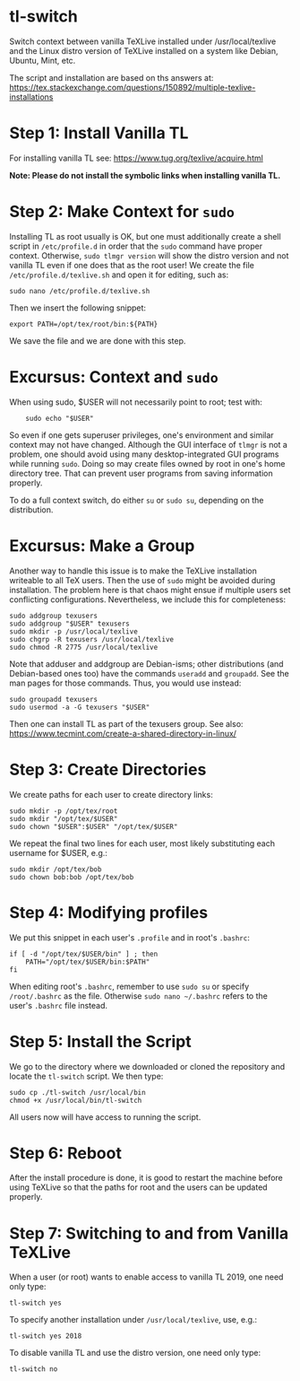 # tl-switch
Switch context between vanilla TeXLive installed under /usr/local/texlive and the Linux distro version of TeXLive installed on a system like Debian, Ubuntu, Mint, etc.

The script and installation are based on ths answers at:
https://tex.stackexchange.com/questions/150892/multiple-texlive-installations

# Step 1: Install Vanilla TL
For installing vanilla TL see: https://www.tug.org/texlive/acquire.html

**Note: Please do not install the symbolic links when installing vanilla TL.**

# Step 2: Make Context for `sudo`
Installing TL as root usually is OK, but one must additionally create a shell script in `/etc/profile.d` in order that the `sudo` command have proper context. Otherwise, `sudo tlmgr version` will show the distro version and not vanilla TL even if one does that as the root user! We create the file `/etc/profile.d/texlive.sh` and open it for editing, such as:

    sudo nano /etc/profile.d/texlive.sh
    
Then we insert the following snippet:

    export PATH=/opt/tex/root/bin:${PATH}

We save the file and we are done with this step.

# Excursus: Context and `sudo`
When using sudo, $USER will not necessarily point to root; test with:

        sudo echo "$USER"
        
So even if one gets superuser privileges, one's environment and similar context may not have changed. Although the GUI interface of `tlmgr` is not a problem, one should avoid using many desktop-integrated GUI programs while running `sudo`. Doing so may create files owned by root in one's home directory tree. That can prevent user programs from saving information properly.
   
To do a full context switch, do either `su` or `sudo su`, depending on the distribution.

# Excursus: Make a Group
Another way to handle this issue is to make the TeXLive installation writeable to all TeX users. Then the use of `sudo` might be avoided during installation. The problem here is that chaos might ensue if multiple users set conflicting configurations. Nevertheless, we include this for completeness:

    sudo addgroup texusers
    sudo addgroup "$USER" texusers
    sudo mkdir -p /usr/local/texlive
    sudo chgrp -R texusers /usr/local/texlive
    sudo chmod -R 2775 /usr/local/texlive

Note that adduser and addgroup are Debian-isms; other distributions (and Debian-based ones too) have the commands `useradd` and `groupadd`. See the man pages for those commands. Thus, you would use instead:

    sudo groupadd texusers
    sudo usermod -a -G texusers "$USER"

Then one can install TL as part of the texusers group.
See also: https://www.tecmint.com/create-a-shared-directory-in-linux/

# Step 3: Create Directories
We create paths for each user to create directory links:

    sudo mkdir -p /opt/tex/root
    sudo mkdir "/opt/tex/$USER"
    sudo chown "$USER":$USER" "/opt/tex/$USER"
        
We repeat the final two lines for each user, most likely substituting each username for $USER, e.g.:

    sudo mkdir /opt/tex/bob
    sudo chown bob:bob /opt/tex/bob

# Step 4: Modifying profiles
We put this snippet in each user's `.profile` and in root's `.bashrc`:

    if [ -d "/opt/tex/$USER/bin" ] ; then
        PATH="/opt/tex/$USER/bin:$PATH"
    fi
        
When editing root's `.bashrc`, remember to use `sudo su` or specify `/root/.bashrc` as the file. Otherwise `sudo nano ~/.bashrc` refers to the user's `.bashrc` file instead.

# Step 5: Install the Script
We go to the directory where we downloaded or cloned the repository and locate the `tl-switch` script. We then type:

    sudo cp ./tl-switch /usr/local/bin
    chmod +x /usr/local/bin/tl-switch
    
All users now will have access to running the script.

# Step 6: Reboot
After the install procedure is done, it is good to restart the machine before using TeXLive so that the paths for root and the users can be updated properly.

# Step 7: Switching to and from Vanilla TeXLive
When a user (or root) wants to enable access to vanilla TL 2019, one need only type:

    tl-switch yes

To specify another installation under `/usr/local/texlive`, use, e.g.:

    tl-switch yes 2018

To disable vanilla TL and use the distro version, one need only type:

    tl-switch no
